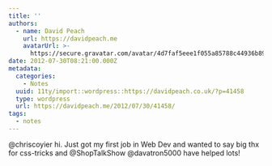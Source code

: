 ```yaml
---
title: ''
authors:
  - name: David Peach
    url: https://davidpeach.me
    avatarUrl: >-
      https://secure.gravatar.com/avatar/4d7faf5eee1f055a85788c44936b8995eaab6dfb004e7854ec747ccb272e91ee?s=96&d=mm&r=g
date: 2012-07-30T08:21:00.000Z
metadata:
  categories:
    - Notes
  uuid: 11ty/import::wordpress::https://davidpeach.co.uk/?p=41458
  type: wordpress
  url: https://davidpeach.me/2012/07/30/41458/
tags:
  - notes
---
```

@chriscoyier hi. Just got my first job in Web Dev and wanted to say big thx for css-tricks and @ShopTalkShow @davatron5000 have helped lots!